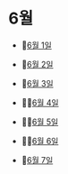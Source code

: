 # 6월

- 🤹[6월 1일](6.1.md)

- 🐳[6월 2일](6.2.md)

- 🌳[6월 3일](6.3.md)

- 🙇‍♀️[6월 4일](6.4.md)

- 🧙‍♂️[6월 5일](6.5.md)

- 🧙‍♀️[6월 6일](6.6.md)

- 👕[6월 7일](6.7.md)

  
